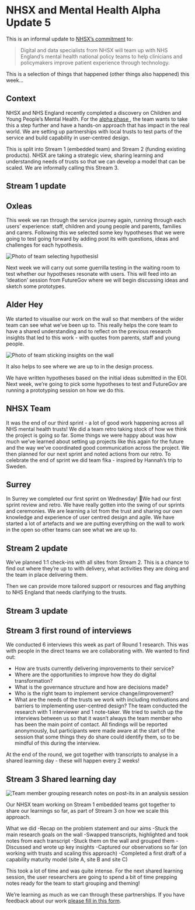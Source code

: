 # NHSX and Mental Health Alpha Update 5

This is an informal update to [NHSX’s commitment](https://www.gov.uk/government/news/nhsx-digital-experts-will-be-part-of-cancer-and-mental-health-teams) to:
> Digital and data specialists from NHSX will team up with NHS England’s mental health national policy teams to help clinicians and policymakers improve patient experience through technology.

This is a selection of things that happened (other things also happened) this week...

## Context

NHSX and NHS England recently completed a discovery on Children and Young People’s Mental Health. For the  [alpha phase ](https://www.gov.uk/service-manual/agile-delivery/how-the-alpha-phase-works), the team wants to take this a step further and have a hands-on approach that has impact in the real world. We are setting up partnerships with local trusts to test parts of the service and build capability in user-centred design. 

This is split into Stream 1 (embedded team) and Stream 2 (funding existing products). NHSX are taking a strategic view, sharing learning and understanding needs of trusts so that we can develop a model that can be scaled. We are informally calling this Stream 3.


## Stream 1 update

## Oxleas
This week we ran through the service journey again, running through each users’ experience: staff, children and young people and parents, families and carers. Following this we selected some key hypotheses that we were going to test going forward by adding post its with questions, ideas and challenges for each hypothesis.




![Photo of team selecting hypothesisl](https://github.com/nhsx/Mental-Health/blob/master/images/oxleas%201.png?raw=true)

Next week we will carry out some guerrilla testing in the waiting room to test whether our hypotheses resonate with users. This will feed into an ‘ideation’ session from FutureGov where we will begin discussing ideas and sketch some prototypes.

## Alder Hey
We started to visualise our work on the wall so that members of the wider team can see what we’ve been up to. This really helps the core team to have a shared understanding and to reflect on the previous research insights that led to this work -  with quotes from parents, staff and young people.


![Photo of team sticking insights on the wall](https://github.com/nhsx/Mental-Health/blob/master/images/alderhey%201.jpg?raw=true)

It also helps to see where we are up to in the design process. 

We have written hypotheses based on the initial ideas submitted in the EOI. Next week, we’re going to pick some hypotheses to test and FutureGov are running a prototyping session on how we do this.


## NHSX Team 

It was the end of our third sprint - a lot of good work happening across all NHS mental health trusts!  We did a team retro taking stock of how we think the project is going so far. Some things we were happy about was how much we’ve learned about setting up projects like this again for the future and the way we’ve coordinated good communication across the project.  We then planned for our next sprint and noted actions from our retro. To celebrate the end of sprint we did team fika - inspired by Hannah’s trip to Sweden. 




## Surrey
In Surrey we completed our first sprint on Wednesday! 🎉We had our first sprint review and retro.
We have really gotten into the swing of our sprints and ceremonies. We are learning a lot from the trust and sharing our own knowledge and experience of user centred design and agile.
We have started a lot of artefacts and we are putting everything on the wall to work in the open so other teams can see what we are up to.


## Stream 2 update
We’ve planned 1:1 check-ins with all sites from Stream 2. This is a chance to find out where they’re up to with delivery, what activities they are doing and the team in place delivering them.

Then we can provide more tailored support or resources and flag anything to NHS England that needs clarifying to the trusts.


## Stream 3 update

## Stream 3 first round of interviews
We conducted 6 interviews this week as part of Round 1 research. This was with people in the direct teams we are collaborating with. We wanted to find out:

- How are trusts currently delivering improvements to their service?
- Where are the opportunities to improve how they do digital transformation?
- What is the governance structure and how are decisions made?
- Who is the right team to implement service change/improvement?
- What are the needs of the trusts we work with including motivations and barriers to implementing user-centred design?
The team conducted the research with 1 interviewer and 1 note-taker. We tried to switch up the interviews between us so that it wasn’t always the team member who has been the main point of contact. All findings will be reported anonymously, but participants were made aware at the start of the session that some things they do share could identify them, so to be mindful of this during the interview.

At the end of the round, we got together with transcripts to analyse in a shared learning day - these will happen every 2 weeks!

## Stream 3 Shared learning day



![Team member grouping research notes on post-its in an analysis session](https://github.com/nhsx/Mental-Health/blob/master/images/stream%2031.jpg?raw=true)

Our NHSX team working on Stream 1 embedded teams got together to share our learnings so far, as part of Stream 3 on how we scale this approach.

What we did
-Recap on the problem statement and our aims
-Stuck the main research goals on the wall 
-Swapped transcripts, highlighted and took notes from each transcript 
-Stuck them on the wall and grouped them
-Discussed and wrote up key insights
-Captured our observations so far (on working with trusts and scaling this approach)
-Completed a first draft of a capability maturity model (site A, site B and site C)

This took a lot of time and was quite intense. For the next shared learning session, the user researchers are going to spend a bit of time prepping notes ready for the team to start grouping and theming! 

We’re learning as much as we can through these partnerships. If you have feedback about our work [please fill in this form](https://forms.gle/Sdbd8eqeUbBZPkrt9).
